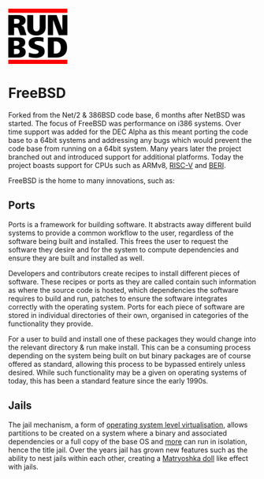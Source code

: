 <a href="/" title="home"><img src="/header-white.png" class="w3"></a>

# FreeBSD

Forked from the Net/2 & 386BSD code base, 6 months after NetBSD was
started.  The focus of FreeBSD was performance on i386 systems.
Over time support was added for the DEC Alpha as this meant porting
the code base to a 64bit systems and addressing any bugs which would
prevent the code base from running on a 64bit system. Many years
later the project branched out and introduced support for additional
platforms. Today the project boasts support for CPUs such as ARMv8,
[RISC-V](http://riscv.org/) and
[BERI](http://www.cl.cam.ac.uk/research/security/ctsrd/beri/).

FreeBSD is the home to many innovations, such as:

## Ports

Ports is a framework for building software. It abstracts away
different build systems to provide a common workflow to the user,
regardless of the software being built and installed. This frees
the user to request the software they desire and for the system to
compute dependencies and ensure they are built and installed as
well.

Developers and contributors create recipes to install different
pieces of software. These recipes or ports as they are called contain
such information as where the source code is hosted, which dependencies
the software requires to build and run, patches to ensure the
software integrates correctly with the operating system. Ports for
each piece of software are stored in individual directories of their
own, organised in categories of the functionality they provide.

For a user to build and install one of these packages they would
change into the relevant directory & run make install.  This can
be a consuming process depending on the system being built on but
binary packages are of course offered as standard, allowing this
process to be bypassed entirely unless desired. While such functionality
may be a given on operating systems of today, this has been a
standard feature since the early 1990s.

## Jails

The jail mechanism, a form of [operating system level
virtualisation](https://en.wikipedia.org/wiki/Operating-system-level_virtualization),
allows partitions to be created on a system where a binary and
associated dependencies or a full copy of the base OS and
[more](https://wiki.freebsd.org/VIMAGE/Linux/CentOS55) can run in
isolation, hence the title jail. Over the years jail has grown new
features such as the ability to nest jails within each other,
creating a [Matryoshka doll](https://en.wikipedia.org/wiki/Matryoshka_doll)
like effect with jails.

